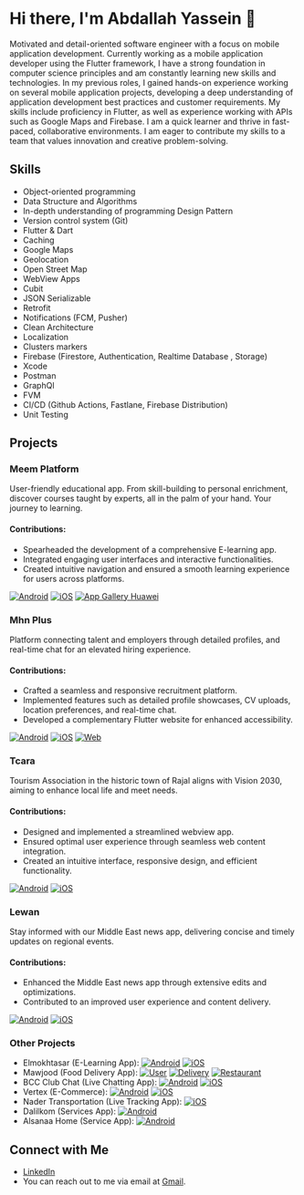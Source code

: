 # Hi there, I'm Abdallah Yassein 👋

Motivated and detail-oriented software engineer with a focus on mobile application development. Currently working as a mobile application developer using the Flutter framework, I have a strong foundation in computer science principles and am constantly learning new skills and technologies. In my previous roles, I gained hands-on experience working on several mobile application projects, developing a deep understanding of application development best practices and customer requirements. My skills include proficiency in Flutter, as well as experience working with APIs such as Google Maps and Firebase. I am a quick learner and thrive in fast-paced, collaborative environments. I am eager to contribute my skills to a team that values innovation and creative problem-solving.

## Skills

- Object-oriented programming
- Data Structure and Algorithms
- In-depth understanding of programming Design Pattern
- Version control system (Git)
- Flutter & Dart
- Caching
- Google Maps
- Geolocation
- Open Street Map
- WebView Apps
- Cubit
- JSON Serializable
- Retrofit
- Notifications (FCM, Pusher)
- Clean Architecture
- Localization
- Clusters markers
- Firebase (Firestore, Authentication, Realtime Database , Storage)
- Xcode
- Postman
- GraphQl
- FVM
- CI/CD (Github Actions, Fastlane, Firebase Distribution)
- Unit Testing

## Projects

### Meem Platform
User-friendly educational app. From skill-building to personal enrichment, discover courses taught by experts, all in the palm of your hand. Your journey to learning.

#### Contributions:
- Spearheaded the development of a comprehensive E-learning app.
- Integrated engaging user interfaces and interactive functionalities.
- Created intuitive navigation and ensured a smooth learning experience for users across platforms.

[![Android](https://img.shields.io/badge/Android-Download-blue.svg)](https://play.google.com/store/apps/details?id=com.elryad.meme&hl=en&gl=US)  [![iOS](https://img.shields.io/badge/iOS-Download-blue.svg)](https://apps.apple.com/us/app/%D9%85%D9%8A%D9%85-%D8%A7%D9%84%D8%AA%D8%B9%D9%84%D9%8A%D9%85%D9%8A%D8%A9/id6456411469)
[![App Gallery Huawei](https://img.shields.io/badge/Huawei%20AppGallery-Download-red.svg)](https://appgallery.huawei.com/app/C110793677)


### Mhn Plus
Platform connecting talent and employers through detailed profiles, and real-time chat for an elevated hiring experience.

#### Contributions:
- Crafted a seamless and responsive recruitment platform.
- Implemented features such as detailed profile showcases, CV uploads, location preferences, and real-time chat.
- Developed a complementary Flutter website for enhanced accessibility.

[![Android](https://img.shields.io/badge/Android-Download-blue.svg)](https://play.google.com/store/apps/details?id=com.elryad.mehan&pli=1)  [![iOS](https://img.shields.io/badge/iOS-Download-blue.svg)](https://apps.apple.com/us/app/mhn-plus-%D9%85%D9%87%D9%86-%D8%A8%D9%84%D8%B3/id6456401240)  [![Web](https://img.shields.io/badge/Web-Visit-blue.svg)](https://mhnplus.com/)


### Tcara
Tourism Association in the historic town of Rajal aligns with Vision 2030, aiming to enhance local life and meet needs.

#### Contributions:
- Designed and implemented a streamlined webview app.
- Ensured optimal user experience through seamless web content integration.
- Created an intuitive interface, responsive design, and efficient functionality.

[![Android](https://img.shields.io/badge/Android-Download-blue.svg)](https://play.google.com/store/apps/details?id=com.elryad.touristca)  [![iOS](https://img.shields.io/badge/iOS-Download-blue.svg)](https://apps.apple.com/us/app/tcara-%D8%AA%D9%83%D8%A7%D8%B1%D8%A7/id6449399114)

### Lewan
Stay informed with our Middle East news app, delivering concise and timely updates on regional events.

#### Contributions:
- Enhanced the Middle East news app through extensive edits and optimizations.
- Contributed to an improved user experience and content delivery.

[![Android](https://img.shields.io/badge/Android-Download-blue.svg)](https://play.google.com/store/apps/details?id=com.liwan.app595&hl=en&gl=US)  [![iOS](https://img.shields.io/badge/iOS-Download-blue.svg)](https://play.google.com/store/apps/details?id=com.liwan.app595&hl=en&gl=US)

### Other Projects
- Elmokhtasar (E-Learning App): [![Android](https://img.shields.io/badge/Android-Download-blue.svg)](https://play.google.com/store/apps/details?id=com.elryad.elmoktaser&hl=en&gl=US)  [![iOS](https://img.shields.io/badge/iOS-Download-blue.svg)](https://apps.apple.com/us/app/%D8%A7%D9%84%D9%85%D8%AE%D8%AA%D8%B5%D8%B1-%D8%A7%D9%84%D8%B4%D8%A7%D9%85%D9%84/id6464169305)
- Mawjood (Food Delivery App): [![User](https://img.shields.io/badge/Android-Download-blue.svg)](https://play.google.com/store/apps/details?id=com.gmk.userapp)  [![Delivery](https://img.shields.io/badge/Android-Download-blue.svg)](apps/details?id=com.gmk.deliveryapp)  [![Restaurant](https://img.shields.io/badge/Android-Download-blue.svg)](https://play.google.com/store/apps/details?id=com.gmk.restaurantapp)
- BCC Club Chat (Live Chatting App): [![Android](https://img.shields.io/badge/Android-Download-blue.svg)](https://play.google.com/store/apps/details?id=com.bcc.chat)  [![iOS](https://img.shields.io/badge/iOS-Download-blue.svg)](https://apps.apple.com/us/app/bcc-club-chat/id1668432103)
- Vertex (E-Commerce): [![Android](https://img.shields.io/badge/Android-Download-blue.svg)](https://play.google.com/store/apps/details?id=com.mutasem.vertex)  [![iOS](https://img.shields.io/badge/iOS-Download-blue.svg)](https://apps.apple.com/us/app/vertex/id6463097644)
- Nader Transportation (Live Tracking App): [![iOS](https://img.shields.io/badge/iOS-Download-blue.svg)](https://apps.apple.com/sa/app/%D9%86%D8%A7%D8%AF%D8%B1-%D9%84%D9%84%D9%86%D9%82%D9%84/id6446181588)
- Dalilkom (Services App): [![Android](https://img.shields.io/badge/Android-Download-blue.svg)](https://play.google.com/store/apps/details?id=com.elnooronline.dalilkoom)
- Alsanaa Home (Service App): [![Android](https://img.shields.io/badge/Android-Download-blue.svg)](https://play.google.com/store/apps/details?id=com.elnooronline.sn3astore)

## Connect with Me
- [LinkedIn](https://www.linkedin.com/in/abdallah-yassein/)
- You can reach out to me via email at [Gmail](mailto:abdallah.work.1998@gmail.com).


